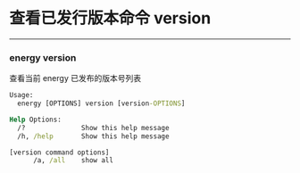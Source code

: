 # 查看已发行版本命令 version

---

### energy version

查看当前 energy 已发布的版本号列表

```cmd
Usage:
  energy [OPTIONS] version [version-OPTIONS]

Help Options:
  /?              Show this help message
  /h, /help       Show this help message

[version command options]
      /a, /all    show all
```

